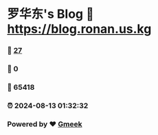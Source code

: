 # 罗华东's Blog :link: https://blog.ronan.us.kg 
### :page_facing_up: [27](https://blog.ronan.us.kg/tag.html) 
### :speech_balloon: 0 
### :hibiscus: 65418 
### :alarm_clock: 2024-08-13 01:32:32 
### Powered by :heart: [Gmeek](https://github.com/Meekdai/Gmeek)
